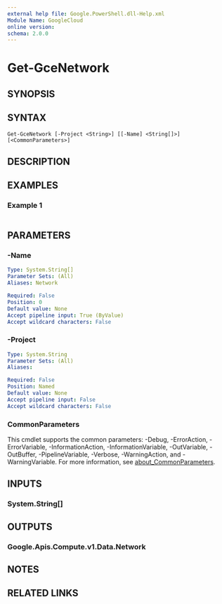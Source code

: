 ```yaml
---
external help file: Google.PowerShell.dll-Help.xml
Module Name: GoogleCloud
online version:
schema: 2.0.0
---
```


# Get-GceNetwork

## SYNOPSIS


## SYNTAX

```
Get-GceNetwork [-Project <String>] [[-Name] <String[]>] [<CommonParameters>]
```

## DESCRIPTION


## EXAMPLES

### Example 1
```powershell

```



## PARAMETERS

### -Name


```yaml
Type: System.String[]
Parameter Sets: (All)
Aliases: Network

Required: False
Position: 0
Default value: None
Accept pipeline input: True (ByValue)
Accept wildcard characters: False
```

### -Project


```yaml
Type: System.String
Parameter Sets: (All)
Aliases:

Required: False
Position: Named
Default value: None
Accept pipeline input: False
Accept wildcard characters: False
```

### CommonParameters
This cmdlet supports the common parameters: -Debug, -ErrorAction, -ErrorVariable, -InformationAction, -InformationVariable, -OutVariable, -OutBuffer, -PipelineVariable, -Verbose, -WarningAction, and -WarningVariable. For more information, see [about_CommonParameters](http://go.microsoft.com/fwlink/?LinkID=113216).

## INPUTS

### System.String[]

## OUTPUTS

### Google.Apis.Compute.v1.Data.Network

## NOTES

## RELATED LINKS
